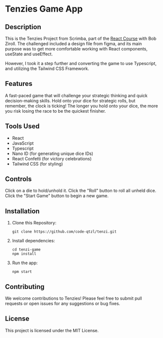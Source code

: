 # Tenzies Game App

## Description

This is the Tenzies Project from Scrimba, part of the [React Course](https://scrimba.com/learn/learnreact) with Bob Ziroll. The challenged included a design file from figma, and its main purpose was to get more comfortable working with React components, useState and useEffect.

However, I took it a step further and converting the game to use Typescript, and utilizing the Tailwind CSS Framework.

## Features

A fast-paced game that will challenge your strategic thinking and quick decision-making skills. Hold onto your dice for strategic rolls, but remember, the clock is ticking! The longer you hold onto your dice, the more you risk losing the race to be the quickest finisher.

## Tools Used

-   React
-   JavaScript
-   Typescript
-   Nano ID (for generating unique dice IDs)
-   React Confetti (for victory celebrations)
-   Tailwind CSS (for styling)

## Controls

Click on a die to hold/unhold it.
Click the "Roll" button to roll all unheld dice.
Click the "Start Game" button to begin a new game.

## Installation

1. Clone this Repository:

    ```
    git clone https://github.com/code-qtzl/tenzi.git
    ```

2. Install dependencies:

    ```
    cd tenzi-game
    npm install
    ```

3. Run the app:

    ```
    npm start
    ```

## Contributing

We welcome contributions to Tenzies! Please feel free to submit pull requests or open issues for any suggestions or bug fixes.

## License

This project is licensed under the MIT License.
